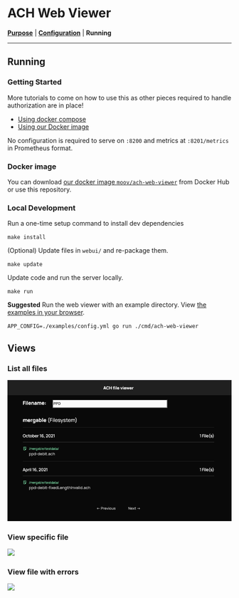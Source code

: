 <!-- generated-from:5eaae48b1b4eacced51fe9c8a724bf608d4c39edfb4a2fa3df458b8a7ea5e763 DO NOT REMOVE, DO UPDATE -->
# ACH Web Viewer
**[Purpose](README.md)** | **[Configuration](CONFIGURATION.md)** | **Running**

---

## Running

### Getting Started

More tutorials to come on how to use this as other pieces required to handle authorization are in place!

- [Using docker compose](#local-development)
- [Using our Docker image](#docker-image)

No configuration is required to serve on `:8200` and metrics at `:8201/metrics` in Prometheus format.

### Docker image

You can download [our docker image `moov/ach-web-viewer`](https://hub.docker.com/r/moov/ach-web-viewer/) from Docker Hub or use this repository.

### Local Development

Run a one-time setup command to install dev dependencies

```
make install
```

(Optional) Update files in `webui/` and re-package them.

```
make update
```

Update code and run the server locally.

```
make run
```

**Suggested** Run the web viewer with an example directory. View [the examples in your browser](http://localhost:8585/ach/?startDate=2020-01-01).

```
APP_CONFIG=./examples/config.yml go run ./cmd/ach-web-viewer
```

## Views

### List all files

![](./images/index.png)

### View specific file

![](./images/get-file.png)

### View file with errors

![](./images/get-file-error.png)
